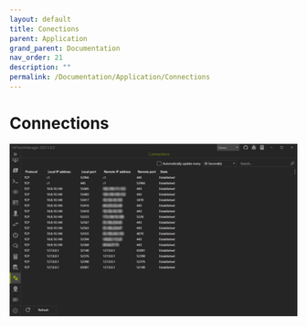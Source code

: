 ```yaml
---
layout: default
title: Conections
parent: Application
grand_parent: Documentation
nav_order: 21
description: ""
permalink: /Documentation/Application/Connections
---
```


# Connections

![Connections](21_Connections.png)